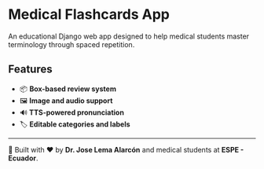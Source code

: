 # Medical Flashcards App

An educational Django web app designed to help medical students master terminology through spaced repetition.

## Features
- 📦 **Box-based review system**
- 🖼️ **Image and audio support**
- 🔊 **TTS-powered pronunciation**
- 🏷️ **Editable categories and labels**

---

🧠 Built with ♥️ by **Dr. Jose Lema Alarcón** and medical students at **ESPE - Ecuador**.
